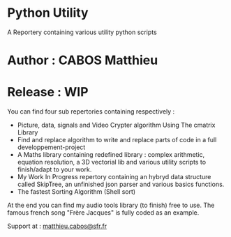 # Python Utility
A Reportery containing various utility python scripts

 # Author  : CABOS Matthieu
 # Release : WIP

You can find four sub repertories containing respectively :
  * Picture, data, signals 
and Video Crypter algorithm Using The cmatrix Library
  * Find and replace algorithm to write and replace parts of code in a full developpement-project 
  * A Maths library containing redefined library : complex arithmetic, equation resolution, a 3D vectorial lib and various utility scripts to finish/adapt to your work.
  * My Work In Progress repertory containing an hybryd data structure called SkipTree, an unfinished json parser and various basics functions.
  * The fastest Sorting Algorithm (Shell sort)
  
At the end you can find my audio tools library (to finish) free to use. The famous french song "Frère Jacques" is fully coded as an example.

Support at : matthieu.cabos@sfr.fr
